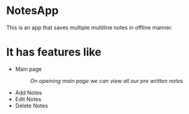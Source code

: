 # NotesApp
This is an app that saves multiple multiline notes in offline manner.

<h1>It has features like</h1>

<ul>
<li>Main page
<p align="center"><i>On opeining main page we can view all our pre written notes</i></p>

<li>Add Notes

<li>Edit Notes

<li>Delete Notes
